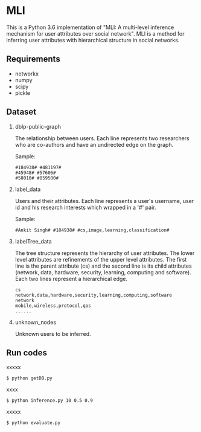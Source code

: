 # MLI

This is a Python 3.6 implementation of "MLI: A multi-level inference mechanism for user attributes over social network". MLI is a method for inferring user attributes with hierarchical structure in social networks.

## Requirements

- networkx
- numpy
- scipy
- pickle

## Dataset

1. dblp-public-graph

   The relationship between users. Each line represents two researchers who are co-authors and have an undirected edge on the graph.

   Sample:

   ```
   #184938# #481197#
   #45948# #57606#
   #58010# #859500#
   ```

   

2. label_data

   Users and their attributes. Each line represents a user's username, user id and his research interests which wrapped in a '#' pair.

   Sample:

   ```
   #Ankit Singh# #184938# #cs,image,learning,classification#
   ```

   

3. labelTree_data

   The tree structure represents the hierarchy of user attributes. The lower level attributes are refinements of the upper level attributes. The first line is the parent attribute (cs) and the second line is its child attributes (network, data, hardware, security, learning, computing and software). Each two lines represent a hierarchical edge.

   ```
   cs
   network,data,hardware,security,learning,computing,software
   network
   mobile,wireless,protocol,qos
   ......
   ```

   

4. unknown_nodes

   Unknown users to be inferred.

## Run codes

xxxxx

```
$ python getDB.py
```

xxxx

```
$ python inference.py 10 0.5 0.9
```

xxxxx

```
$ python evaluate.py
```
